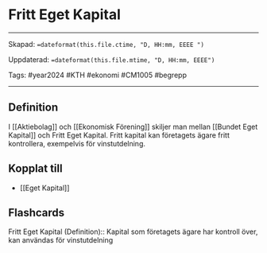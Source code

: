 # Fritt Eget Kapital

---
Skapad: `=dateformat(this.file.ctime, "D, HH:mm, EEEE ")`

Uppdaterad: `=dateformat(this.file.mtime, "D, HH:mm, EEEE")`

Tags: #year2024 #KTH #ekonomi #CM1005 #begrepp

---

## Definition

I [[Aktiebolag]] och [[Ekonomisk Förening]] skiljer man mellan [[Bundet Eget Kapital]] och Fritt Eget Kapital. Fritt kapital kan företagets ägare fritt kontrollera, exempelvis för vinstutdelning.

## Kopplat till

- [[Eget Kapital]]

## Flashcards

Fritt Eget Kapital (Definition):: Kapital som företagets ägare har kontroll över, kan användas för vinstutdelning
<!--SR:!2024-02-23,16,290!2024-02-22,14,292-->
